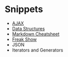 # Snippets

- [AJAX](./ajax/README.md)
- [Data Structures](./Data%20Structures/README.md)
- [Markdown Cheatsheet](./markdownCheatSheet.md)
- [Freak Show](./freakshow.js)
- JSON
- Iterators and Generators